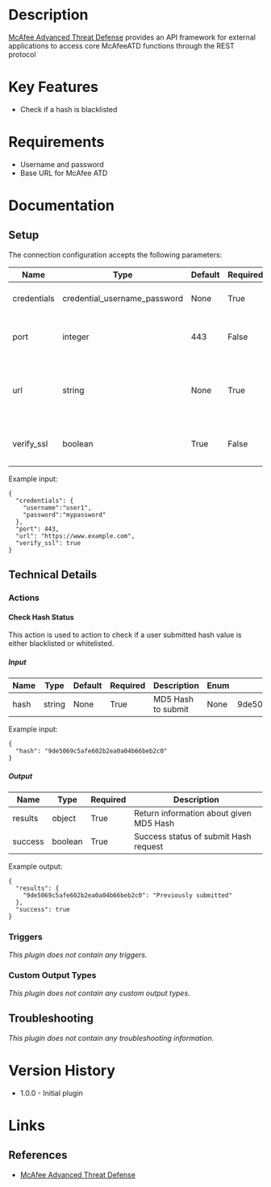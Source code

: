 # Description
[McAfee Advanced Threat Defense](https://www.mcafee.com/enterprise/en-us/products/advanced-threat-defense.html) provides an API framework for external applications to access core McAfeeATD functions through the REST protocol

# Key Features

* Check if a hash is blacklisted

# Requirements

* Username and password
* Base URL for McAfee ATD

# Documentation

## Setup

The connection configuration accepts the following parameters:

|Name|Type|Default|Required|Description|Enum|Example|
|----|----|-------|--------|-----------|----|-------|
|credentials|credential_username_password|None|True|Username and password|None|{"username":"user1", "password":"mypassword"}|
|port|integer|443|False|The port number for provided host|None|443|
|url|string|None|True|Base URL for the McAfee Advanced Threat Defense|None|https://www.example.com|
|verify_ssl|boolean|True|False|Check the server's SSL certificate|None|True|

Example input:

```
{
  "credentials": {
    "username":"user1",
    "password":"mypassword"
  },
  "port": 443,
  "url": "https://www.example.com",
  "verify_ssl": true
}
```

## Technical Details

### Actions

#### Check Hash Status

This action is used to action to check if a user submitted hash value is either blacklisted or whitelisted.

##### Input

|Name|Type|Default|Required|Description|Enum|Example|
|----|----|-------|--------|-----------|----|-------|
|hash|string|None|True|MD5 Hash to submit|None|9de5069c5afe602b2ea0a04b66beb2c0|

Example input:

```
{
  "hash": "9de5069c5afe602b2ea0a04b66beb2c0"
}
```

##### Output

|Name|Type|Required|Description|
|----|----|--------|-----------|
|results|object|True|Return information about given MD5 Hash|
|success|boolean|True|Success status of submit Hash request|

Example output:

```
{
  "results": {
    "9de5069c5afe602b2ea0a04b66beb2c0": "Previously submitted"
  },
  "success": true
}
```

### Triggers

_This plugin does not contain any triggers._

### Custom Output Types

_This plugin does not contain any custom output types._
## Troubleshooting

_This plugin does not contain any troubleshooting information._

# Version History

* 1.0.0 - Initial plugin

# Links

## References

* [McAfee Advanced Threat Defense](https://www.mcafee.com/enterprise/en-us/products/advanced-threat-defense.html)
